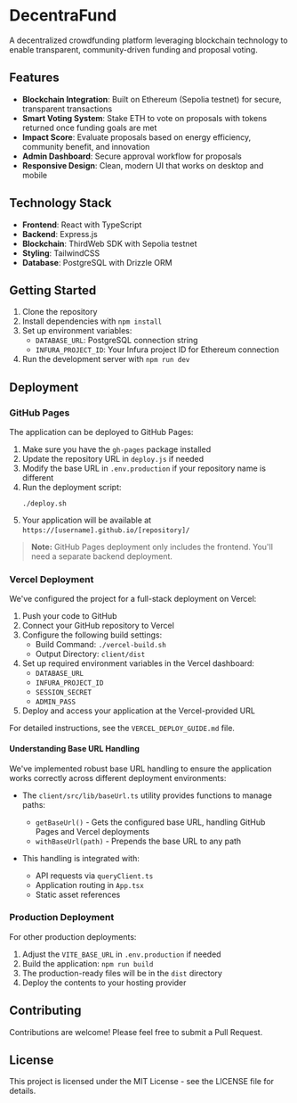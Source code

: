 # DecentraFund

A decentralized crowdfunding platform leveraging blockchain technology to enable transparent, community-driven funding and proposal voting.

## Features

- **Blockchain Integration**: Built on Ethereum (Sepolia testnet) for secure, transparent transactions
- **Smart Voting System**: Stake ETH to vote on proposals with tokens returned once funding goals are met
- **Impact Score**: Evaluate proposals based on energy efficiency, community benefit, and innovation
- **Admin Dashboard**: Secure approval workflow for proposals
- **Responsive Design**: Clean, modern UI that works on desktop and mobile

## Technology Stack

- **Frontend**: React with TypeScript
- **Backend**: Express.js
- **Blockchain**: ThirdWeb SDK with Sepolia testnet
- **Styling**: TailwindCSS
- **Database**: PostgreSQL with Drizzle ORM

## Getting Started

1. Clone the repository
2. Install dependencies with `npm install`
3. Set up environment variables:
   - `DATABASE_URL`: PostgreSQL connection string
   - `INFURA_PROJECT_ID`: Your Infura project ID for Ethereum connection
4. Run the development server with `npm run dev`

## Deployment

### GitHub Pages

The application can be deployed to GitHub Pages:

1. Make sure you have the `gh-pages` package installed
2. Update the repository URL in `deploy.js` if needed
3. Modify the base URL in `.env.production` if your repository name is different
4. Run the deployment script:
   ```
   ./deploy.sh
   ```
5. Your application will be available at `https://[username].github.io/[repository]/`

> **Note:** GitHub Pages deployment only includes the frontend. You'll need a separate backend deployment.

### Vercel Deployment

We've configured the project for a full-stack deployment on Vercel:

1. Push your code to GitHub
2. Connect your GitHub repository to Vercel
3. Configure the following build settings:
   - Build Command: `./vercel-build.sh` 
   - Output Directory: `client/dist`
4. Set up required environment variables in the Vercel dashboard:
   - `DATABASE_URL`
   - `INFURA_PROJECT_ID`
   - `SESSION_SECRET`
   - `ADMIN_PASS`
5. Deploy and access your application at the Vercel-provided URL

For detailed instructions, see the `VERCEL_DEPLOY_GUIDE.md` file.

#### Understanding Base URL Handling

We've implemented robust base URL handling to ensure the application works correctly across different deployment environments:

- The `client/src/lib/baseUrl.ts` utility provides functions to manage paths:
  - `getBaseUrl()` - Gets the configured base URL, handling GitHub Pages and Vercel deployments
  - `withBaseUrl(path)` - Prepends the base URL to any path

- This handling is integrated with:
  - API requests via `queryClient.ts`
  - Application routing in `App.tsx`
  - Static asset references

### Production Deployment

For other production deployments:
1. Adjust the `VITE_BASE_URL` in `.env.production` if needed
2. Build the application: `npm run build`
3. The production-ready files will be in the `dist` directory
4. Deploy the contents to your hosting provider

## Contributing

Contributions are welcome! Please feel free to submit a Pull Request.

## License

This project is licensed under the MIT License - see the LICENSE file for details.
